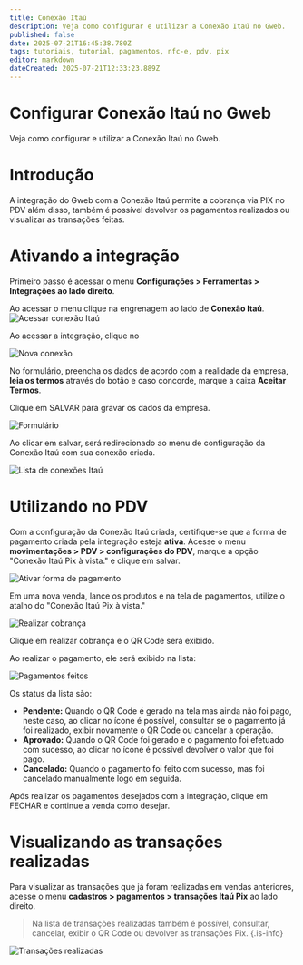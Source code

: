 ```yaml
---
title: Conexão Itaú
description: Veja como configurar e utilizar a Conexão Itaú no Gweb.
published: false
date: 2025-07-21T16:45:38.780Z
tags: tutoriais, tutorial, pagamentos, nfc-e, pdv, pix
editor: markdown
dateCreated: 2025-07-21T12:33:23.889Z
---
```


# Configurar Conexão Itaú no Gweb
Veja como configurar e utilizar a Conexão Itaú no Gweb.

# Introdução

A integração do Gweb com a Conexão Itaú permite a cobrança via PIX no PDV além disso, também é possível devolver os pagamentos realizados ou visualizar as transações feitas.

# Ativando a integração

Primeiro passo é acessar o menu **Configurações > Ferramentas > Integrações ao lado direito**.

Ao acessar o menu clique na engrenagem ao lado de **Conexão Itaú**.
![Acessar conexão Itaú](/tutoriais/conexao-itau/1_menu_acesso_ativar_conexao.png)

Ao acessar a integração, clique no <span class="mdi mdi-plus"></span>

![Nova conexão](/tutoriais/conexao-itau/2_clicar_para_nova_integracao.png)

No formulário, preencha os dados de acordo com a realidade da empresa, **leia os termos** através do botão <em class="mdi mdi-text-box" style="color: #e64a19;"></em> e caso concorde, marque a caixa **Aceitar Termos**.

Clique em <span class="mat-button mat-accent">SALVAR</span> para gravar os dados da empresa.

![Formulário](/tutoriais/conexao-itau/3_formulario_conexao_itau.png)

Ao clicar em salvar, será redirecionado ao menu de configuração da Conexão Itaú com sua conexão criada.

![Lista de conexões Itaú](/tutoriais/conexao-itau/4_dados_integracao_prontos.png)

# Utilizando no PDV

Com a configuração da Conexão Itaú criada, certifique-se que a forma de pagamento criada pela integração esteja **ativa**. Acesse o menu **movimentações > PDV > configurações do PDV**, marque a opção "Conexão Itaú Pix à vista." e clique em <span class="mat-button mat-accent">salvar</span>.

![Ativar forma de pagamento](/tutoriais/conexao-itau/5_ativar_pagamento_conexao_itau.png)

Em uma nova venda, lance os produtos e na tela de pagamentos, utilize o atalho do "Conexão Itaú Pix à vista."

![Realizar cobrança](/tutoriais/conexao-itau/6_lancar_pagamento_no_pdv.png)

Clique em realizar cobrança e o QR Code será exibido.

Ao realizar o pagamento, ele será exibido na lista:

![Pagamentos feitos](/tutoriais/conexao-itau/7_pagamento_cancelado_pendente_realizado.png)

Os status da lista são:
- **Pendente:** Quando o QR Code é gerado na tela mas ainda não foi pago, neste caso, ao clicar no ícone <em class="mdi mdi-dots-vertical"></em> é possível, consultar se o pagamento já foi realizado, exibir novamente o QR Code ou cancelar a operação.
- **Aprovado:** Quando o QR Code foi gerado e o pagamento foi efetuado com sucesso, ao clicar no ícone <em class="mdi mdi-dots-vertical"></em> é possível devolver o valor que foi pago.
- **Cancelado:** Quando o pagamento foi feito com sucesso, mas foi cancelado manualmente logo em seguida.

Após realizar os pagamentos desejados com a integração, clique em <span class="mat-button">FECHAR</span> e continue a venda como desejar.

# Visualizando as transações realizadas

Para visualizar as transações que já foram realizadas em vendas anteriores, acesse o menu **cadastros > pagamentos > transações Itaú Pix** ao lado direito.

> Na lista de transações realizadas também é possível, consultar, cancelar, exibir o QR Code ou devolver as transações Pix.
{.is-info}


![Transações realizadas](/tutoriais/conexao-itau/8_transacoes_realizadas_itau_pix.png)

